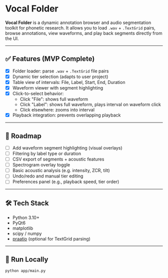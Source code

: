 # Vocal Folder

**Vocal Folder** is a dynamic annotation browser and audio segmentation toolkit for phonetic research. It allows you to load `.wav` + `.TextGrid` pairs, browse annotations, view waveforms, and play back segments directly from the UI.

---

## ✅ Features (MVP Complete)

- [x] Folder loader: parse `.wav` + `.TextGrid` file pairs
- [x] Dynamic tier selection (adapts to user project)
- [x] Table view of intervals: File, Label, Start, End, Duration
- [x] Waveform viewer with segment highlighting
- [x] Click-to-select behavior:
  - Click "File": shows full waveform
  - Click "Label": shows full waveform, plays interval on waveform click
  - Click elsewhere: zooms into interval
- [x] Playback integration: prevents overlapping playback

---

## 🧭 Roadmap

- [ ] Add waveform segment highlighting (visual overlays)
- [ ] Filtering by label type or duration
- [ ] CSV export of segments + acoustic features
- [ ] Spectrogram overlay toggle
- [ ] Basic acoustic analysis (e.g. intensity, ZCR, tilt)
- [ ] Undo/redo and manual tier editing
- [ ] Preferences panel (e.g., playback speed, tier order)

---

## 🛠️ Tech Stack

- Python 3.10+
- PyQt6
- matplotlib
- scipy / numpy
- [praatio](https://github.com/timmahrt/praatIO) (optional for TextGrid parsing)

---

## 🚀 Run Locally

```bash
python app/main.py